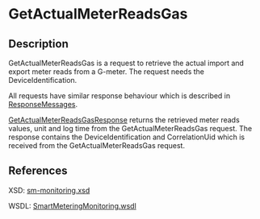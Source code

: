 <!--
SPDX-FileCopyrightText: Contributors to the Documentation project

SPDX-License-Identifier: Apache-2.0
-->

# GetActualMeterReadsGas

## Description

GetActualMeterReadsGas is a request to retrieve the actual import and export meter reads from a G-meter. The request needs the DeviceIdentification.

All requests have similar response behaviour which is described in [ResponseMessages](../../responsemessages.md).

[GetActualMeterReadsGasResponse](getactualmeterreadsgasresponse.md) returns the retrieved meter reads values, unit and log time from the GetActualMeterReadsGas request. The response contains the DeviceIdentification and CorrelationUid which is received from the GetActualMeterReadsGas request.

## References

XSD: [sm-monitoring.xsd](https://github.com/OSGP/open-smart-grid-platform/blob/development/osgp/shared/osgp-ws-smartmetering/src/main/resources/schemas/sm-monitoring.xsd)

WSDL: [SmartMeteringMonitoring.wsdl](https://github.com/OSGP/open-smart-grid-platform/blob/development/osgp/shared/osgp-ws-smartmetering/src/main/resources/SmartMeteringMonitoring.wsdl)

